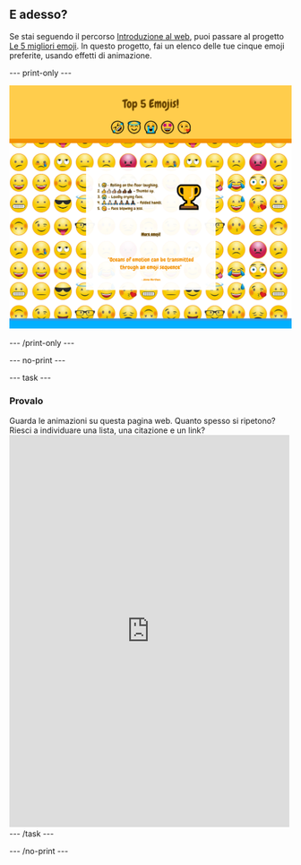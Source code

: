 ## E adesso?

Se stai seguendo il percorso [Introduzione al web](https://projects.raspberrypi.org/en/pathways/web-intro), puoi passare al progetto [Le 5 migliori emoji](https://projects.raspberrypi.org/en/projects/top-5-emoji-list). In questo progetto, fai un elenco delle tue cinque emoji preferite, usando effetti di animazione.

\--- print-only ---

![Il progetto dei 5 migliori emoji completato.](images/emoji-solution.PNG)

\--- /print-only ---

\--- no-print ---

\--- task ---

### Provalo

<div style="display: flex; flex-wrap: wrap">
<div style="flex-basis: 175px; flex-grow: 1">  
Guarda le animazioni su questa pagina web. Quanto spesso si ripetono? Riesci a individuare una lista, una citazione e un link?

</div>
<div>
<iframe src="https://editor.raspberrypi.org/en/embed/viewer/top-5-emoji-list" width="500" height="700" frameborder="0" marginwidth="0" marginheight="0" allowfullscreen> </iframe>
</div>
</div>
--- /task ---

\--- /no-print ---

